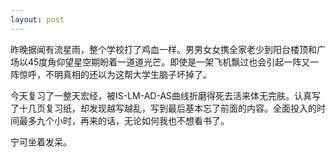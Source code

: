 ```yaml
---
layout: post
---
```

昨晚据闻有流星雨，整个学校打了鸡血一样。男男女女携全家老少到阳台楼顶和广场以45度角仰望星空期盼着一道道光芒。即使是一架飞机飘过也会引起一阵又一阵惊呼，不明真相的还以为这帮大学生脑子坏掉了。

今天复习了一整天宏经，被IS-LM-AD-AS曲线折磨得死去活来体无完肤。认真写了十几页复习纸，却发现越写越乱，写到最后基本忘了前面的内容。全面投入的时间最多九个小时，再来的话，无论如何我也不想看书了。

宁可坐着发呆。